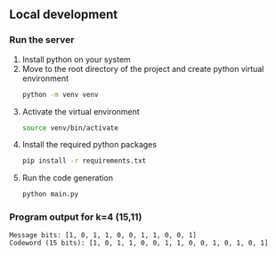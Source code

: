 ## Local development

### Run the server

1. Install python on your system
2. Move to the root directory of the project and create python virtual environment
    ```bash
    python -m venv venv
    ```
3. Activate the virtual environment
    ```bash
    source venv/bin/activate
    ```
4. Install the required python packages
    ```bash
    pip install -r requirements.txt
    ```
5. Run the code generation
    ```bash
    python main.py
    ```

### Program output for k=4 (15,11)
```
Message bits: [1, 0, 1, 1, 0, 0, 1, 1, 0, 0, 1]
Codeword (15 bits): [1, 0, 1, 1, 0, 0, 1, 1, 0, 0, 1, 0, 1, 0, 1]
```

